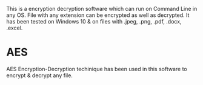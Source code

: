 

This is a encryption decryption software which can run on Command Line in any OS. 
File with any extension can be encrypted as well as decrypted. It has been tested on Windows 10 & on files with .jpeg, .png, .pdf, .docx, .excel. 


# AES 
AES Encryption-Decryption techinique has been used in this software to encrypt & decrypt any file. 
